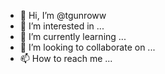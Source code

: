 - 👋 Hi, I’m @tgunroww
- 👀 I’m interested in ...
- 🌱 I’m currently learning ...
- 💞️ I’m looking to collaborate on ...
- 📫 How to reach me ...

<!---
tgunroww/tgunroww is a ✨ special ✨ repository because its `README.md` (this file) appears on your GitHub profile.
You can click the Preview link to take a look at your changes.
--->

